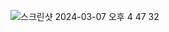 ![스크린샷 2024-03-07 오후 4 47 32](https://github.com/ruby-yujin/wordle-game/assets/101633842/65a9e27d-3d1a-4cc7-8848-24417c9f839c)
